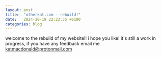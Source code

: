```yaml
---
layout: post
title:  "otherkat.com - rebuild!"
date:   2024-10-19 22:23:35 +0100
categories: blog
---
```


welcome to the rebuild of my website!! i hope you like! it's still a work in progress, if you have any feedback email me katmacdonald@protonmail.com